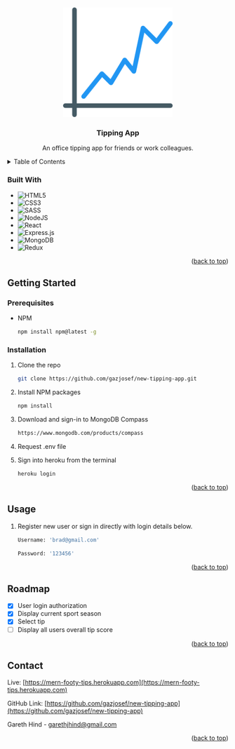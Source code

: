

<!-- Improved compatibility of back to top link: See: https://github.com/othneildrew/Best-README-Template/pull/73 -->
<a name="readme-top"></a>
<!--
*** Thanks for checking out the Best-README-Template. If you have a suggestion
*** that would make this better, please fork the repo and create a pull request
*** or simply open an issue with the tag "enhancement".
*** Don't forget to give the project a star!
*** Thanks again! Now go create something AMAZING! :D
-->




<!-- PROJECT LOGO -->
<br />
<div align="center">
  <a href="https://github.com/gazjosef/new-tipping-app">
    <img src="frontend/public/android-chrome-512x512.png" alt="Logo" width="250" height="250">
  </a>

<h3 align="center">Tipping App</h3>

  <p align="center">
An office tipping app for friends or work colleagues.
    <br />
  </p>
</div>



<!-- TABLE OF CONTENTS -->
<details>
  <summary>Table of Contents</summary>
  <ol>
    <li>
      <a href="#about-the-project">About The Project</a>
      <ul>
        <li><a href="#built-with">Built With</a></li>
      </ul>
    </li>
    <li>
      <a href="#getting-started">Getting Started</a>
      <ul>
        <li><a href="#prerequisites">Prerequisites</a></li>
        <li><a href="#installation">Installation</a></li>
      </ul>
    </li>
    <li><a href="#usage">Usage</a></li>
    <li><a href="#roadmap">Roadmap</a></li>
    <li><a href="#contributing">Contributing</a></li>
    <li><a href="#license">License</a></li>
    <li><a href="#contact">Contact</a></li>
    <li><a href="#acknowledgments">Acknowledgments</a></li>
  </ol>
</details>



<!-- ABOUT THE PROJECT -->
<!-- ## About The Project

[![Product Name Screen Shot][product-screenshot]](https://example.com)

An office tipping app for friends or work colleagues.

Includes:

User database to sign in and sign out
Fixture database to get upcoming fixtures or past results
Tip database to store user tips and check overall score

<p align="right">(<a href="#readme-top">back to top</a>)</p> -->



### Built With

* ![HTML5](https://img.shields.io/badge/html5-%23E34F26.svg?style=for-the-badge&logo=html5&logoColor=white)
* ![CSS3](https://img.shields.io/badge/css3-%231572B6.svg?style=for-the-badge&logo=css3&logoColor=white)
* ![SASS](https://img.shields.io/badge/SASS-hotpink.svg?style=for-the-badge&logo=SASS&logoColor=white)
* ![NodeJS](https://img.shields.io/badge/node.js-6DA55F?style=for-the-badge&logo=node.js&logoColor=white)
* ![React](https://img.shields.io/badge/react-%2320232a.svg?style=for-the-badge&logo=react&logoColor=%2361DAFB)
* ![Express.js](https://img.shields.io/badge/express.js-%23404d59.svg?style=for-the-badge&logo=express&logoColor=%2361DAFB)
* ![MongoDB](https://img.shields.io/badge/MongoDB-%234ea94b.svg?style=for-the-badge&logo=mongodb&logoColor=white)
* ![Redux](https://img.shields.io/badge/redux-%23593d88.svg?style=for-the-badge&logo=redux&logoColor=white)


<p align="right">(<a href="#readme-top">back to top</a>)</p>



<!-- GETTING STARTED -->
## Getting Started

### Prerequisites

* NPM
  
  ```sh
  npm install npm@latest -g
  ```

### Installation

1. Clone the repo
   
   ```sh
   git clone https://github.com/gazjosef/new-tipping-app.git
   ```
2. Install NPM packages
   
   ```sh
   npm install
   ```
3. Download and sign-in to MongoDB Compass 
   
   ```sh
   https://www.mongodb.com/products/compass
   ```
4. Request .env file
5. Sign into heroku from the terminal
   
   ```sh
   heroku login
   ```



<p align="right">(<a href="#readme-top">back to top</a>)</p>



<!-- USAGE EXAMPLES -->

## Usage

1. Register new user or sign in directly with login details below.
   
   ```sh
   Username: 'brad@gmail.com'
   ```
   ```sh
   Password: '123456'
   ```

<p align="right">(<a href="#readme-top">back to top</a>)</p>


<!-- ROADMAP -->
## Roadmap

- [x] User login authorization
- [x] Display current sport season
- [x] Select tip
- [ ] Display all users overall tip score

<!-- See the [open issues](https://github.com/github_username/repo_name/issues) for a full list of proposed features (and known issues). -->

<p align="right">(<a href="#readme-top">back to top</a>)</p>



<!-- CONTACT -->
## Contact

Live: [https://mern-footy-tips.herokuapp.com](https://mern-footy-tips.herokuapp.com)

GitHub Link: [https://github.com/gazjosef/new-tipping-app](https://github.com/gazjosef/new-tipping-app)

Gareth Hind - garethjhind@gmail.com

<p align="right">(<a href="#readme-top">back to top</a>)</p>


